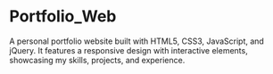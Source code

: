 # Portfolio_Web
A personal portfolio website built with HTML5, CSS3, JavaScript, and jQuery. It features a responsive design with interactive elements, showcasing my skills, projects, and experience.
